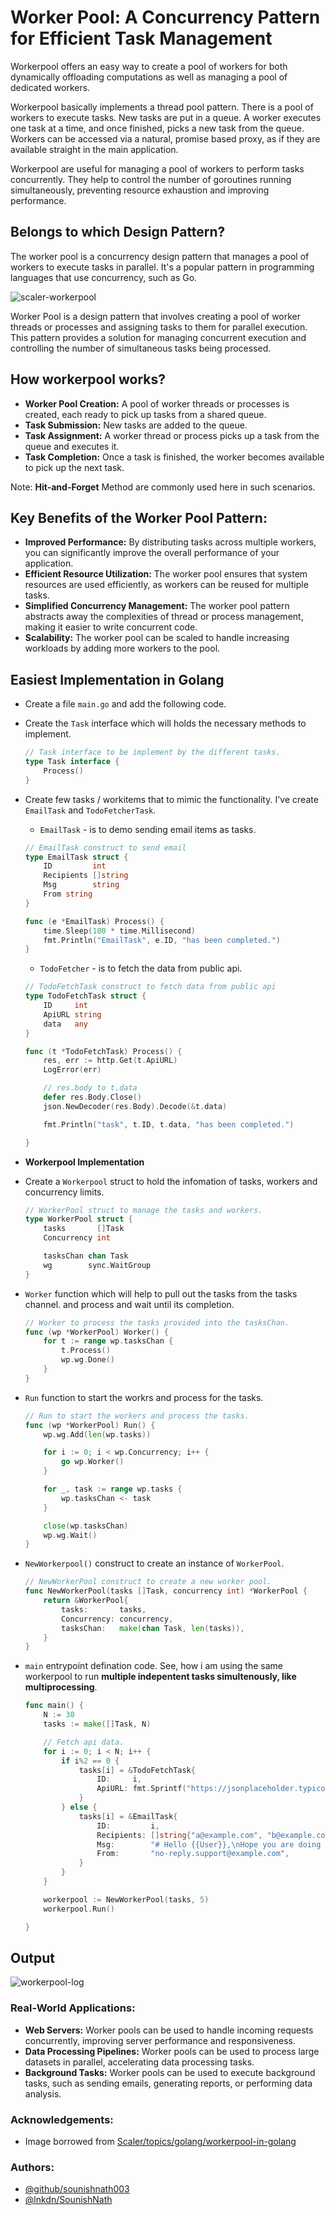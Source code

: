 # Worker Pool: A Concurrency Pattern for Efficient Task Management

Workerpool offers an easy way to create a pool of workers for both dynamically offloading computations as well as managing a pool of dedicated workers. 

Workerpool basically implements a thread pool pattern. There is a pool of workers to execute tasks. New tasks are put in a queue. A worker executes one task at a time, and once finished, picks a new task from the queue. Workers can be accessed via a natural, promise based proxy, as if they are available straight in the main application.

Workerpool are useful for managing a pool of workers to perform tasks concurrently.  They help to control the number of goroutines running simultaneously, preventing resource exhaustion and improving performance. 

## Belongs to which Design Pattern?

The worker pool is a concurrency design pattern that manages a pool of workers to execute tasks in parallel. It's a popular pattern in programming languages that use concurrency, such as Go.

![scaler-workerpool](https://www.scaler.com/topics/images/what-is-workerpool-in-golang_thumbnail.webp)

Worker Pool is a design pattern that involves creating a pool of worker threads or processes and assigning tasks to them for parallel execution. This pattern provides a solution for managing concurrent execution and controlling the number of simultaneous tasks being processed.

## How workerpool works?

- **Worker Pool Creation:** A pool of worker threads or processes is created, each ready to pick up tasks from a shared queue.
- **Task Submission:** New tasks are added to the queue.
- **Task Assignment:** A worker thread or process picks up a task from the queue and executes it.
- **Task Completion:** Once a task is finished, the worker becomes available to pick up the next task.

Note: **Hit-and-Forget** Method are commonly used here in such scenarios.

## Key Benefits of the Worker Pool Pattern:

- **Improved Performance:** By distributing tasks across multiple workers, you can significantly improve the overall performance of your application.
- **Efficient Resource Utilization:** The worker pool ensures that system resources are used efficiently, as workers can be reused for multiple tasks.
- **Simplified Concurrency Management:** The worker pool pattern abstracts away the complexities of thread or process management, making it easier to write concurrent code.
- **Scalability:** The worker pool can be scaled to handle increasing workloads by adding more workers to the pool.


## Easiest Implementation in Golang

- Create a file `main.go` and add the following code.
- Create the `Task` interface which will holds the necessary methods to implement.

    ```go
    // Task interface to be implement by the different tasks.
    type Task interface {
	    Process()
    }
    ```

- Create few tasks / workitems that to mimic the functionality. I've create `EmailTask` and `TodoFetcherTask`.
    - `EmailTask` - is to demo sending email items as tasks.

    ```go
    // EmailTask construct to send email
    type EmailTask struct {
        ID         int
        Recipients []string
        Msg        string
        From string
    }

    func (e *EmailTask) Process() {
        time.Sleep(100 * time.Millisecond)
        fmt.Println("EmailTask", e.ID, "has been completed.")
    }
    ```

    - `TodoFetcher` - is to fetch the data from public api.

    ```go
    // TodoFetchTask construct to fetch data from public api
    type TodoFetchTask struct {
        ID     int
        ApiURL string
        data   any
    }

    func (t *TodoFetchTask) Process() {
        res, err := http.Get(t.ApiURL)
        LogError(err)

        // res.body to t.data
        defer res.Body.Close()
        json.NewDecoder(res.Body).Decode(&t.data)

        fmt.Println("task", t.ID, t.data, "has been completed.")

    }
    ```

- **Workerpool Implementation**

- Create a `Workerpool` struct to hold the infomation of tasks, workers and concurrency limits.
    ```go
    // WorkerPool struct to manage the tasks and workers.
    type WorkerPool struct {
        tasks       []Task
        Concurrency int

        tasksChan chan Task
        wg        sync.WaitGroup
    }
    ```

- `Worker` function which will help to pull out the tasks from the tasks channel. and process and wait until its completion.
    ```go
    // Worker to process the tasks provided into the tasksChan.
    func (wp *WorkerPool) Worker() {
        for t := range wp.tasksChan {
            t.Process()
            wp.wg.Done()
        }
    }
    ```

- `Run` function to start the workrs and process for the tasks.
    ```go
    // Run to start the workers and process the tasks.
    func (wp *WorkerPool) Run() {
        wp.wg.Add(len(wp.tasks))

        for i := 0; i < wp.Concurrency; i++ {
            go wp.Worker()
        }

        for _, task := range wp.tasks {
            wp.tasksChan <- task
        }

        close(wp.tasksChan)
        wp.wg.Wait()
    }
    ```

- `NewWorkerpool()` construct to create an instance of `WorkerPool`.
    ```go
    // NewWorkerPool construct to create a new worker pool.
    func NewWorkerPool(tasks []Task, concurrency int) *WorkerPool {
        return &WorkerPool{
            tasks:       tasks,
            Concurrency: concurrency,
            tasksChan:   make(chan Task, len(tasks)),
        }
    }
    ```

- `main` entrypoint defination code. See, how i am using the same workerpool to run **multiple indepentent tasks simultenously, like multiprocessing**.

    ```go
    func main() {
        N := 30
        tasks := make([]Task, N)

        // Fetch api data.
        for i := 0; i < N; i++ {
            if i%2 == 0 {
                tasks[i] = &TodoFetchTask{
                    ID:     i,
                    ApiURL: fmt.Sprintf("https://jsonplaceholder.typicode.com/todos/%d", i),
                }
            } else {
                tasks[i] = &EmailTask{
                    ID:         i,
                    Recipients: []string{"a@example.com", "b@example.com", "admin@example.com"},
                    Msg:        "# Hello {{User}},\nHope you are doing good. ",
                    From:       "no-reply.support@example.com",
                }
            }
        }

        workerpool := NewWorkerPool(tasks, 5)
        workerpool.Run()

    }
    ```

## Output

![workerpool-log](assets/personalBlogs/images/workerpool.gif)




### Real-World Applications:

- **Web Servers:** Worker pools can be used to handle incoming requests concurrently, improving server performance and responsiveness.
- **Data Processing Pipelines:** Worker pools can be used to process large datasets in parallel, accelerating data processing tasks.
- **Background Tasks:** Worker pools can be used to execute background tasks, such as sending emails, generating reports, or performing data analysis.

### Acknowledgements:

- Image borrowed from [Scaler/topics/golang/workerpool-in-golang](https://www.scaler.com/topics/golang/workerpool-in-golang/)

### Authors:

- [@github/sounishnath003](https://www.github.com/sounishnath003)
- [@lnkdn/SounishNath](https://www.linkedin.com/in/sounishnath003)